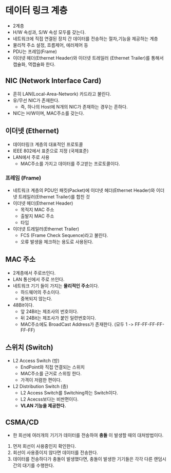# 데이터 링크 계층
- 2계층
- H/W 속성과, S/W 속성 모두를 갖는다.
- 네트워크에 직접 연결된 장치 간 데이터를 전송하는 절차,기능을 제공하는 계층
- 물리적 주소 설정, 흐름제어, 에러제어 등
- PDU는 프레임(Frame)
- 이더넷 헤더(Ethernet Header)와 이더넷 트레일러 (Ethernet Trailer)를 통해서
  캡슐화, 역캡슐화 한다.

## NIC (Network Interface Card)
- 흔히 LAN(Local-Area-Network) 카드라고 불린다.
- 유/무선 NIC가 존재한다.
  - 즉, 하나의 Host에 N개의 NIC가 존재하는 경우는 흔하다.
- NIC는 H/W이며, MAC주소를 갖는다.

## 이더넷 (Ethernet)
- 데이터링크 계층의 대표적인 프로토콜
- IEEE 802에서 표준으로 지정 (국제표준)
- LAN에서 주로 사용
  - MAC주소를 가지고 데이터를 주고받는 프로토콜이다.

### 프레임 (Frame)
- 네트워크 계층의 PDU인 패킷(Packet)에 이더넷 헤더(Ethernet Header)와 이더넷 트레일러(Ethernet Trailer)를 합친 것
- 이더넷 헤더(Ethernet Header)
  - 목적지 MAC 주소
  - 출발지 MAC 주소
  - 타입
- 이더넷 트레일러(Ethernet Trailer)
  - FCS (Frame Check Sequence)라고 불린다.
  - 오류 발생을 체크하는 용도로 사용된다.

## MAC 주소
- 2계층에서 주로쓰인다.
- LAN 통신에서 주로 쓰인다.
- 네트워크 기기 들이 가지는 **물리적인 주소**이다.
  - 하드웨어의 주소이다.
  - 중복되지 않는다.
- 48Bit이다.
  - 앞 24Bit는 제조사의 번호이다.
  - 뒤 24Bit는 제조사가 붙인 일련번호이다.
  - MAC주소에도 BroadCast Address가 존재한다. (모두 1 -> FF-FF-FF-FF-FF-FF)

## 스위치 (Switch)
- L2 Access Switch (방)
  - EndPoint와 직접 연결되는 스위치
  - MAC주소를 근거로 스위칭 한다.
  - 가격이 저렴한 편이다.
- L2 Distribution Switch (층)
  - L2 Access Switch를 Switching하는 Switch이다.
  - L2 Acecss보다는 비싼편이다.
  - **VLAN 기능을 제공한다.**


## CSMA/CD
- 한 회선에 여러개의 기기가 데이터를 전송하여 **충돌** 이 발생할 때의 대처방법이다.
1. 먼저 회선이 사용중인지 확인한다.
2. 회선이 사용중이지 않다면 데이터를 전송한다.
3. 데이터를 전송하다가 충돌이 발생했다면, 충돌이 발생한 기기들은 각각 다른 랜덤시간의 대기를 수행한다.